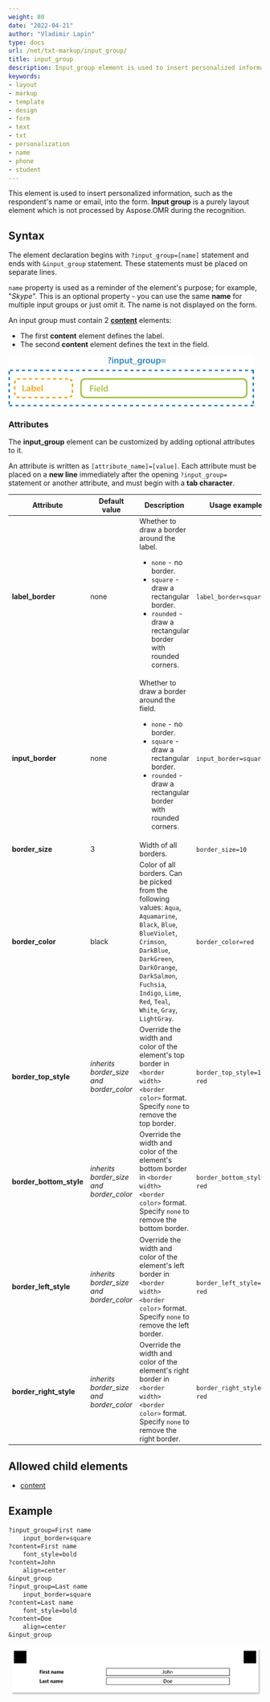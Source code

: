 ```yaml
---
weight: 80
date: "2022-04-21"
author: "Vladimir Lapin"
type: docs
url: /net/txt-markup/input_group/
title: input_group
description: Input_group element is used to insert personalized information, such as the respondent's name or email, into the form.
keywords:
- layout
- markup
- template
- design
- form
- text
- txt
- personalization
- name
- phone
- student
---
```


This element is used to insert personalized information, such as the respondent's name or email, into the form. **Input group** is a purely layout element which is not processed by Aspose.OMR during the recognition.

## Syntax

The element declaration begins with `?input_group=[name]` statement and ends with `&input_group` statement. These statements must be placed on separate lines.

`name` property is used as a reminder of the element's purpose; for example, "_Skype_". This is an optional property - you can use the same **name** for multiple input groups or just omit it. The name is not displayed on the form.

An input group must contain 2 [**content**](/omr/net/txt-markup/content/) elements:

- The first **content** element defines the label.
- The second **content** element defines the text in the field.

![Input group structure](input_group.png)

### Attributes

The **input_group** element can be customized by adding optional attributes to it.

An attribute is written as `[attribute_name]=[value]`. Each attribute must be placed on a **new line** immediately after the opening `?input_group=` statement or another attribute, and must begin with a **tab character**.

Attribute | Default value | Description | Usage example
--------- | ------------- | ----------- | -------------
**label_border** | none | Whether to draw a border around the label.<ul><li>`none` - no border.</li><li>`square` - draw a rectangular border.</li><li>`rounded` - draw a rectangular border with rounded corners.</li></ul> | `label_border=square`
**input_border** | none | Whether to draw a border around the field.<ul><li>`none` - no border.</li><li>`square` - draw a rectangular border.</li><li>`rounded` - draw a rectangular border with rounded corners.</li></ul> | `input_border=square`
**border_size** | 3 | Width of all borders. | `border_size=10`
**border_color** | black | Color of all borders. Can be picked from the following values: `Aqua`, `Aquamarine`, `Black`, `Blue`, `BlueViolet`, `Crimson`, `DarkBlue`, `DarkGreen`, `DarkOrange`, `DarkSalmon`, `Fuchsia`, `Indigo`, `Lime`, `Red`, `Teal`, `White`, `Gray`, `LightGray`. | `border_color=red`
**border_top_style** | _inherits border_size and border_color_ | Override the width and color of the element's top border in `<border width> <border color>` format. Specify `none` to remove the top border. | `border_top_style=10 red`
**border_bottom_style** | _inherits border_size and border_color_ | Override the width and color of the element's bottom border in `<border width> <border color>` format. Specify `none` to remove the bottom border. | `border_bottom_style=10 red`
**border_left_style** | _inherits border_size and border_color_ | Override the width and color of the element's left border in `<border width> <border color>` format. Specify `none` to remove the left border. | `border_left_style=10 red`
**border_right_style** | _inherits border_size and border_color_ | Override the width and color of the element's right border in `<border width> <border color>` format. Specify `none` to remove the right border. | `border_right_style=10 red`

## Allowed child elements

- [content](/omr/net/txt-markup/content/)

## **Example**

```
?input_group=First name
	input_border=square
?content=First name
	font_style=bold
?content=John
	align=center
&input_group
?input_group=Last name
	input_border=square
?content=Last name
	font_style=bold
?content=Doe
	align=center
&input_group
```

![Input group](input_group-example.png)
